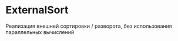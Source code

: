 # ExternalSort

Реализация внешней сортировки / разворота, без использования параллельных вычислений

